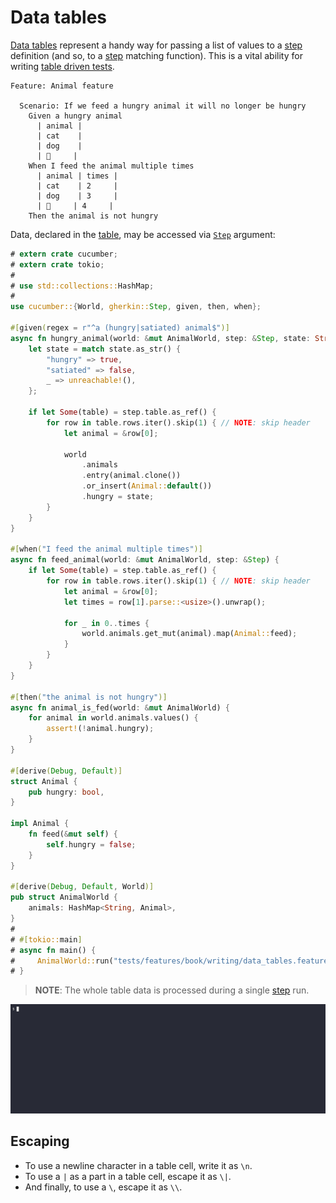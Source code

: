 Data tables
===========

[Data tables][table] represent a handy way for passing a list of values to a [step] definition (and so, to a [step] matching function). This is a vital ability for writing [table driven tests][tdt].

```gherkin
Feature: Animal feature

  Scenario: If we feed a hungry animal it will no longer be hungry
    Given a hungry animal
      | animal |
      | cat    |
      | dog    |
      | 🦀     |
    When I feed the animal multiple times
      | animal | times |
      | cat    | 2     |
      | dog    | 3     |
      | 🦀     | 4     |
    Then the animal is not hungry
```

Data, declared in the [table], may be accessed via [`Step`] argument:
```rust
# extern crate cucumber;
# extern crate tokio;
#
# use std::collections::HashMap;
#
use cucumber::{World, gherkin::Step, given, then, when};

#[given(regex = r"^a (hungry|satiated) animal$")]
async fn hungry_animal(world: &mut AnimalWorld, step: &Step, state: String) {
    let state = match state.as_str() {
        "hungry" => true,
        "satiated" => false,
        _ => unreachable!(),
    };

    if let Some(table) = step.table.as_ref() {
        for row in table.rows.iter().skip(1) { // NOTE: skip header
            let animal = &row[0];

            world
                .animals
                .entry(animal.clone())
                .or_insert(Animal::default())
                .hungry = state;
        }
    }
}

#[when("I feed the animal multiple times")]
async fn feed_animal(world: &mut AnimalWorld, step: &Step) {
    if let Some(table) = step.table.as_ref() {
        for row in table.rows.iter().skip(1) { // NOTE: skip header
            let animal = &row[0];
            let times = row[1].parse::<usize>().unwrap();

            for _ in 0..times {
                world.animals.get_mut(animal).map(Animal::feed);
            }
        }
    }
}

#[then("the animal is not hungry")]
async fn animal_is_fed(world: &mut AnimalWorld) {
    for animal in world.animals.values() {
        assert!(!animal.hungry);
    }
}

#[derive(Debug, Default)]
struct Animal {
    pub hungry: bool,
}

impl Animal {
    fn feed(&mut self) {
        self.hungry = false;
    }
}

#[derive(Debug, Default, World)]
pub struct AnimalWorld {
    animals: HashMap<String, Animal>,
}
#
# #[tokio::main]
# async fn main() {
#     AnimalWorld::run("tests/features/book/writing/data_tables.feature").await;
# }
```

> __NOTE__: The whole table data is processed during a single [step] run.

![record](../rec/writing_data_tables.gif)




## Escaping

- To use a newline character in a table cell, write it as `\n`. 
- To use a `|` as a part in a table cell, escape it as `\|`. 
- And finally, to use a `\`, escape it as `\\`.




[`Step`]: https://docs.rs/gherkin/*/gherkin/struct.Step.html
[step]: https://cucumber.io/docs/gherkin/reference#steps
[table]: https://cucumber.io/docs/gherkin/reference#data-tables
[tdt]: https://dave.cheney.net/2019/05/07/prefer-table-driven-tests
